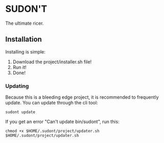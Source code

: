 # SUDON'T
The ultimate ricer.

## Installation
Installing is simple:
1. Download the project/installer.sh file!
2. Run it!
3. Done!
### Updating
Because this is a bleeding edge project, it is recommended to frequently update.
You can update through the cli tool:
```
sudont update
```
If you get an error "Can't update bin/sudont", run this:
```
chmod +x $HOME/.sudont/project/updater.sh
$HOME/.sudont/project/updater.sh
```
